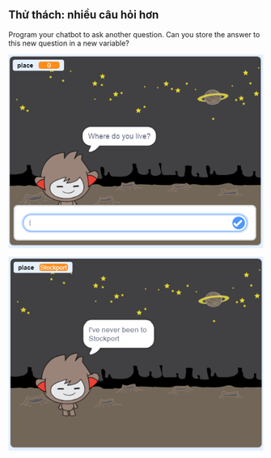 ## Thử thách: nhiều câu hỏi hơn

Program your chatbot to ask another question. Can you store the answer to this new question in a new variable?

![Các câu hỏi khác](images/chatbot-question1.png)

![Các câu hỏi khác](images/chatbot-question2.png)